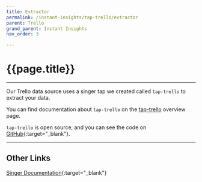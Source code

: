 ```yaml
---
title: Extractor
permalink: /instant-insights/tap-trello/extractor
parent: Trello
grand_parent: Instant Insights
nav_order: 3

---
```


# {{page.title}}

---

Our Trello data source uses a singer tap we created called `tap-trello` to extract your data. 

You can find documentation about `tap-trello` on the [tap-trello]({{site.baseurl}}/instant-insights/tap-trello) overview page.

`tap-trello` is open source, and you can see the code on [GitHub](https://github.com/Matatika/tap-trello){:target="_blank"}.

---

## Other Links

[Singer Documentation](https://github.com/singer-io/getting-started){:target="_blank"}
